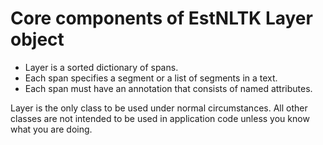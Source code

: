 # Core components of EstNLTK Layer object

* Layer is a sorted dictionary of spans.
* Each span specifies a segment or a list of segments in a text.
* Each span must have an annotation that consists of named attributes.

Layer is the only class to be used under normal circumstances.
All other classes are not intended to be used in application code unless you know what you are doing.
